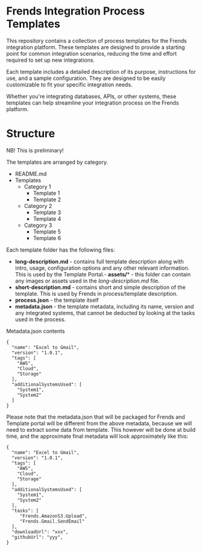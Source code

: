 # Frends Integration Process Templates

This repository contains a collection of process templates for the Frends integration platform. These templates are designed to provide a starting point for common integration scenarios, reducing the time and effort required to set up new integrations.

Each template includes a detailed description of its purpose, instructions for use, and a sample configuration. They are designed to be easily customizable to fit your specific integration needs.

Whether you're integrating databases, APIs, or other systems, these templates can help streamline your integration process on the Frends platform.

# Structure

NB! This is preliminary!

The templates are arranged by category. 

- README.md
- Templates
  - Category 1
    - Template 1
    - Template 2
  - Category 2
    - Template 3
    - Template 4
  - Category 3
    - Template 5
    - Template 6

Each template folder has the following files:

- **long-description.md** - contains full template description along with intro, usage, configuration options and any other relevant information. This is used by the Template Portal.- **assets/*** - this folder can contain any images or assets used in the *long-description.md* file.
- **short-description.md** - contains short and simple description of the template. This is used by Frends in process/template description.
- **process.json** - the template itself
- **metadata.json** - the template metadata, including its name, version and any integrated systems, that cannot be deducted by looking at the tasks used in the process.

Metadata.json contents
```
{ 
  "name": "Excel to Gmail",
  "version": "1.0.1",
  "tags": [
    "AWS",
    "Cloud",
    "Storage"
  ],
  "additionalSystemsUsed": [
    "System1",
    "System2"
  ]
}
```

Please note that the metadata.json that will be packaged for Frends and Template portal will be different from the above metadata, because we will need to extract some data from template. This however will be done at build time, and the approximate final metadata will look approximately like this:

```
{ 
  "name": "Excel to Gmail",
  "version": "1.0.1",
  "tags": [
    "AWS",
    "Cloud",
    "Storage"
  ],
  "additionalSystemsUsed": [
    "System1",
    "System2"
  ],
  "tasks": [
     "Frends.AmazonS3.Upload",
     "Frends.Gmail.SendEmail"
  ],
  "downloadUrl": "xxx",
  "githubUrl": "yyy",  
}
```
